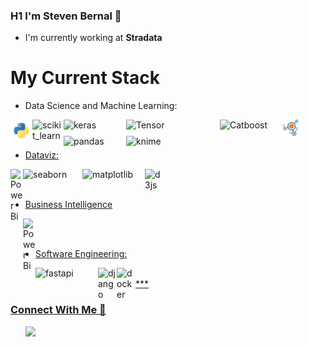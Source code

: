 ### H1 I'm Steven Bernal  🤖


- I'm currently working at **Stradata**

# My Current Stack

- Data Science and Machine Learning:

<a href="https://www.python.org/"> <img align="left" alt="python" width="35 px" src="https://raw.githubusercontent.com/github/explore/80688e429a7d4ef2fca1e82350fe8e3517d3494d/topics/python/python.png" />
<a href="https://scikit-learn.org/stable/"> <img align="left" alt="scikit_learn" width="50 px" src="https://upload.wikimedia.org/wikipedia/commons/thumb/0/05/Scikit_learn_logo_small.svg/1920px-Scikit_learn_logo_small.svg.png" />
<a href="https://keras.io/"> <img align="left" alt="keras" width="100px" src="https://keras.io/img/logo.png" />
<a href="https://www.tensorflow.org/?hl=es-419"> <img align="left" alt="Tensor" width="150px" src="https://www.gstatic.com/devrel-devsite/prod/v2a398f8757b82183cb182aec0e7c4771ac1123a40d36fc97c8783f6df9b3c672/tensorflow/images/lockup.svg" />
<a href="https://www.tensorflow.org/?hl=es-419"> <img align="left" alt="Catboost" width="100px" src="https://yastatic.net/s3/locdoc/daas-static/catboost/71b237a322eec6f2889af0dae2a9c549.svg" />
<a href="https://networkx.org/"> <img align="left" alt="NetworkX" width="26px" src="https://raw.githubusercontent.com/devicons/devicon/master/icons/networkx/networkx-original.svg" />
<a href="https://pandas.pydata.org/"> <img align="left" alt="pandas" width="100px" src="https://pandas.pydata.org/docs/_static/pandas.svg"/>
<a href="https://www.knime.com/"> <img align="left" alt="knime" width="100px" src="https://www.knime.com/images/knime-logo.svg"/>
<br>
<br>

- Dataviz:

<a href="https://powerbi.microsoft.com/en-us/"> <img align="left" alt="Power Bi" width="20px" src="https://github.com/microsoft/PowerBI-Icons/blob/main/PNG/Power-BI.png"/>
<a href="https://seaborn.pydata.org/"> <img align="left" alt="seaborn" width="95px" src="https://seaborn.pydata.org/_static/logo-wide-lightbg.svg"/>
<a href="https://matplotlib.org/stable/index.html"> <img align="left" alt="matplotlib" width="100px" src="https://matplotlib.org/stable/_static/images/logo2.svg"/>
<a href="https://d3js.org/"> <img align="left" alt="d3js" width="30px" src="https://d3js.org/logo.svg"/>
<br>
<br>


- Business Intelligence

<a href="https://powerbi.microsoft.com/en-us/"> <img align="left" alt="Power Bi" width="20px" src="https://github.com/microsoft/PowerBI-Icons/blob/main/PNG/Power-BI.png"/>
<br>
<br>

- Software Engineering:
  
<a href="https://fastapi.tiangolo.com/"> <img align="left" alt="fastapi" width="100 px" src="https://fastapi.tiangolo.com/img/logo-margin/logo-teal.png"/>
<a href="https://www.djangoproject.com/"> <img align="left" alt="django" width="30 px" src="https://github.com/azblu/icons/blob/main/django.png"/>
<a href="https://www.docker.com/"> <img align="left" alt="docker" width="30 px" src="https://www.docker.com/wp-content/uploads/2022/03/vertical-logo-monochromatic.png"/>

<br>
***
<p align="center">
  
### Connect With Me 💬
<ul>
  <a href='https://www.linkedin.com/in/steven-bernal-tovar/'>
  <img src="https://img.shields.io/badge/linkedin-%230077B5.svg?&style=for-the-badge&logo=linkedin&logoColor=white" height=25>
</ul>



